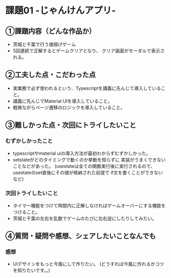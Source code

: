 # 課題01 -じゃんけんアプリ-

## ①課題内容（どんな作品か）
- 茨城と千葉で行う旗揚げゲーム
- 5回連続で正解するとゲームクリアとなり、
  クリア画面がモーダルで表示される。

## ②工夫した点・こだわった点
- 実業務で必ず使われるという、Typescriptを講義に先んじて導入していること。
- 講義に先んじでMaterial UIを導入していること。
- 軽微ながらページ遷移のロジックを導入していること。

## ③難しかった点・次回にトライしたいこと
### むずかしかったこと
- typescriptやmaterial uiの導入方法が最初わからずむずかしかった。
- setstateがどのタイミングで動くのか挙動を知らずに
  実装がうまくできないことなどがあった。
  (usestateは全ての関数実行後に実行されるので、
  usestateのset直後にその値が格納された前提で
   if文を書くことができないなど)

### 次回トライしたいこと
- タイマー機能をつけて時間内に正解しなければゲームオーバーにする機能をつけること。
- 茨城と千葉の左右を乱数でゲームのたびに左右逆にしたりしてみたい。

## ④質問・疑問や感想、シェアしたいことなんでも
### 感想
- UIデザインをもっと今風にして作りたい。
(どうすれば今風に作れるかコツを知りたいです。。)

